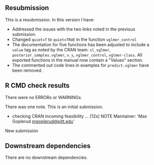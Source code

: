## Resubmission

This is a resubmission. In this version I have:
  
  - Addressed the issues with the two links noted in the previous submission.
  - Changed `quiet=T` to `quiet=TRUE` in the function `vglmer_control`
  - The documentation for five functions has been adjusted to include a `value` tag as noted by the CRAN team: `sl_vglmer`, `posterior_samples.vglmer`, `v_s`, `vglmer_control`, `vglmer-class`. All exported functions in the manual now contain a "Values" section.
  - The commented out code lines in examples for `predict.vglmer` have been removed.
  
## R CMD check results

There were no ERRORs or WARNINGs. 

There was one note. This is an initial submission.

  * checking CRAN incoming feasibility ... [12s] NOTE
  Maintainer: 'Max Goplerud <mgoplerud@pitt.edu>'
  
  New submission

## Downstream dependencies

There are no downstream dependencies.